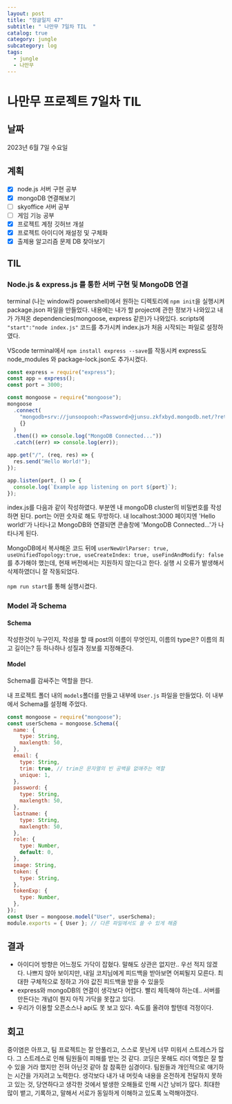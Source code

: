 ```yaml
---
layout: post
title: "정글일지 47"
subtitle: " 나만무 7일차 TIL  "
catalog: true
category: jungle
subcategory: log
tags:
  - jungle
  - 나만무
---
```


# 나만무 프로젝트 7일차 TIL

## 날짜

2023년 6월 7일 수요일

## 계획

- [x] node.js 서버 구현 공부
- [x] mongoDB 연결해보기
- [ ] skyoffice 서버 공부
- [ ] 게임 기능 공부
- [x] 프로젝트 계정 깃허브 개설
- [x] 프로젝트 아이디어 재설정 및 구체화
- [x] 출제용 알고리즘 문제 DB 찾아보기

## TIL

### Node.js & express.js 를 통한 서버 구현 및 MongoDB 연결

terminal (나는 window라 powershell)에서 원하는 디렉토리에 `npm init`을 실행시켜 package.json 파일을 만들었다. 내용에는 내가 할 project에 관한 정보가 나와있고 내가 가져온 dependencies(mongoose, express 같은)가 나와있다. scripts에 `"start":"node index.js"` 코드를 추가시켜 index.js가 처음 시작되는 파일로 설정하였다.

VScode terminal에서 `npm install express --save`를 작동시켜 express도 node_modules 와 package-lock.json도 추가시켰다.

```js
const express = require("express");
const app = express();
const port = 3000;

const mongoose = require("mongoose");
mongoose
  .connect(
    "mongodb+srv://junsoopooh:<Password>@junsu.zkfxbyd.mongodb.net/?retryWrites=true&w=majority",
    {}
  )
  .then(() => console.log("MongoDB Connected..."))
  .catch((err) => console.log(err));

app.get("/", (req, res) => {
  res.send("Hello World!");
});

app.listen(port, () => {
  console.log(`Example app listening on port ${port}`);
});
```

index.js를 다음과 같이 작성하였다. <password> 부분엔 내 mongoDB cluster의 비밀번호를 작성하면 된다. port는 어떤 숫자로 해도 무방하다. 내 localhost:3000 페이지엔 'Hello world!'가 나타나고 MongoDB와 연결되면 콘솔창에 'MongoDB Connected...'가 나타나게 된다.

MongoDB에서 복사해온 코드 뒤에 `userNewUrlParser: true, useUnifiedTopology:true, useCreateIndex: true, useFindAndModify: false`를 추가해야 했는데, 현재 버전에서는 지원하지 않는다고 한다. 실행 시 오류가 발생해서 삭제하였더니 잘 작동되었다.

`npm run start`를 통해 실행시켰다.

### Model 과 Schema

#### Schema

작성한것이 누구인지, 작성을 할 때 post의 이름이 무엇인지, 이름의 type은? 이름의 최고 길이는? 등 하나하나 성질과 정보를 지정해준다.

#### Model

Schema를 감싸주는 역할을 한다.

내 프로젝트 폴더 내의 `models`폴더를 만들고 내부에 `User.js` 파일을 만들었다. 이 내부에서 Schema를 설정해 주었다.

```js
const mongoose = require("mongoose");
const userSchema = mongoose.Schema({
  name: {
    type: String,
    maxlength: 50,
  },
  email: {
    type: String,
    trim: true, // trim은 문자열의 빈 공백을 없애주는 역할
    unique: 1,
  },
  password: {
    type: String,
    maxlength: 50,
  },
  lastname: {
    type: String,
    maxlength: 50,
  },
  role: {
    type: Number,
    default: 0,
  },
  image: String,
  token: {
    type: String,
  },
  tokenExp: {
    type: Number,
  },
});
const User = mongoose.model("User", userSchema);
module.exports = { User }; // 다른 파일에서도 쓸 수 있게 해줌
```

## 결과

- 아이디어 방향은 어느정도 가닥이 잡혔다. 말해도 상관은 없지만.. 우선 적지 않겠다. 나쁘지 않아 보이지만, 내일 코치님에게 피드백을 받아보면 어찌될지 모른다. 최대한 구체적으로 정하고 가야 값진 피드백을 받을 수 있을듯
- express와 mongoDB의 연결이 생각보다 어렵다. 빨리 체득해야 하는데.. 서버를 만든다는 개념이 뭔지 아직 가닥을 못잡고 있다.
- 우리가 이용할 오픈소스나 api도 못 보고 있다. 속도를 올려야 할텐데 걱정이다.

## 회고

중이염은 아프고, 팀 프로젝트는 잘 안풀리고, 스스로 못난게 너무 미워서 스트레스가 많다. 그 스트레스로 인해 팀원들이 피해를 받는 것 같다. 코딩은 못해도 리더 역할은 잘 할 수 있을 거라 했지만 전혀 아닌것 같아 참 참혹한 심경이다. 팀원들과 개인적으로 얘기하는 시간을 가지려고 노력한다. 생각보다 내가 내 머릿속 내용을 온전하게 전달하지 못하고 있는 것, 당연하다고 생각한 것에서 발생한 오해들로 인해 시간 낭비가 많다. 최대한 많이 뱉고, 기록하고, 말해서 서로가 동일하게 이해하고 있도록 노력해야겠다.
